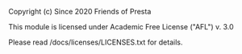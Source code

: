 Copyright (c) Since 2020 Friends of Presta

This module is licensed under Academic Free License ("AFL") v. 3.0

Please read /docs/licenses/LICENSES.txt for details.
